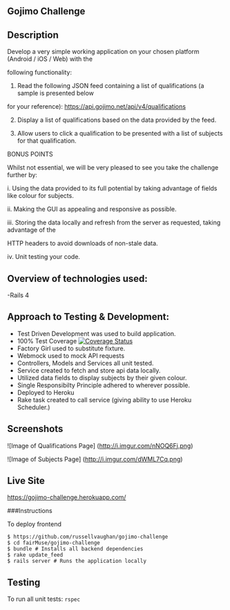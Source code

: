 
## Gojimo Challenge

## Description

Develop a very simple working application on your chosen platform (Android / iOS / Web) with the

following functionality:

1. Read the following JSON feed containing a list of qualifications (a sample is presented below

for your reference): https://api.gojimo.net/api/v4/qualifications

2. Display a list of qualifications based on the data provided by the feed.

3. Allow users to click a qualification to be presented with a list of subjects for that qualification.

BONUS POINTS

Whilst not essential, we will be very pleased to see you take the challenge further by:

i. Using the data provided to its full potential by taking advantage of fields like colour for subjects.

ii. Making the GUI as appealing and responsive as possible.

iii. Storing the data locally and refresh from the server as requested, taking advantage of the

HTTP headers to avoid downloads of non-stale data.

iv. Unit testing your code.

## Overview of technologies used:

-Rails 4

## Approach to Testing & Development:

- Test Driven Development was used to build application.
- 100% Test Coverage
[![Coverage Status](https://coveralls.io/repos/github/russellvaughan/gojimo-challenge/badge.svg?branch=master)](https://coveralls.io/github/russellvaughan/gojimo-challenge?branch=master)
- Factory Girl used to substitute fixture.
- Webmock used to mock API requests
- Controllers, Models and Services all unit tested.
- Service created to fetch and store api data locally.
- Utilized data fields to display subjects by their given colour.
- Single Responsibilty Principle adhered to wherever possible.
- Deployed to Heroku
- Rake task created to call service (giving ability to use Heroku Scheduler.)

## Screenshots

![Image of Qualifications Page]
(http://i.imgur.com/nNOQ6Fj.png)

![Image of Subjects Page]
(http://i.imgur.com/dWML7Cq.png)


## Live Site

https://gojimo-challenge.herokuapp.com/

###Instructions

To deploy frontend

```
$ https://github.com/russellvaughan/gojimo-challenge
$ cd fairMuse/gojimo-challenge
$ bundle # Installs all backend dependencies
$ rake update_feed 
$ rails server # Runs the application locally
```

## Testing

To run all unit tests: ```rspec```